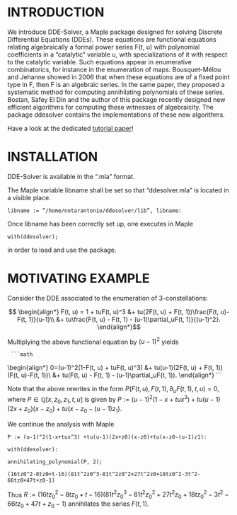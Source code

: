 # **INTRODUCTION**

We introduce DDE-Solver, a Maple package designed for solving Discrete Differential
Equations (DDEs). These equations are functional equations relating algebraically a formal
power series F(t, u) with polynomial coefficients in a “catalytic” variable u, with
specializations of it with respect to the catalytic variable. Such equations appear in
enumerative combinatorics, for instance in the enumeration of maps. Bousquet-Mélou and
Jehanne showed in 2006 that when these equations are of a fixed point type in F, then F is
an algebraic series. In the same paper, they proposed a systematic method for computing
annihilating polynomials of these series. Bostan, Safey El Din and the author of this package
recently designed new efficient algorithms for computing these witnesses of algebraicity. 
The package ddesolver contains the implementations of these new algorithms.

Have a look at the dedicated [tutorial paper](https://mathexp.eu/notarantonio/papers/ddesolver.pdf)!   


# **INSTALLATION**

DDE-Solver is available in the “.mla” format.

The Maple variable libname shall be set so that “ddesolver.mla” is
located in a visible place.

```
libname := ”/home/notarantonio/ddesolver/lib”, libname:
```

Once libname has been correctly set up, one executes in Maple

```
with(ddesolver);
```

in order to load and use the package.


# **MOTIVATING EXAMPLE**

  Consider the DDE associated to the enumeration of 3-constellations:
    
   ```math
     \begin{align*} F(t, u) = 1 + tuF(t, u)^3 &+ tu(2F(t, u) + F(t, 1))\frac{F(t, u)-F(t, 1)}{u-1}\\
           &+ tu\frac{F(t, u) - F(t, 1) - (u-1)\partial_uF(t, 1)}{(u-1)^2}.
     \end{align*}
   ```
            
  Multiplying the above functional equation by $(u-1)^2$ yields
  
     ```math
   \begin{align*}  0=(u-1)^2(1-F(t, u) + tuF(t, u)^3) &+ tu(u-1)(2F(t, u) + F(t, 1))(F(t, u)-F(t, 1))\\
      &+  tu(F(t, u) - F(t, 1) - (u-1)\partial_uF(t, 1)).
      \end{align*}
      ```
      
  Note that the above rewrites in the form $P(F(t, u), F(t, 1), \partial_uF(t, 1), t, u)=0$,
  where $P\in\mathbb{Q}[x, z_0, z_1, t, u]$ is given by
    $P := (u-1)^2(1-x+tux^3) +tu(u-1)(2x+z_0)(x-z_0)+tu(x-z_0-(u-1)z_1)$.
    
  We continue the analysis with Maple
    
    P := (u-1)^2(1-x+tux^3) +tu(u-1)(2x+z0)(x-z0)+tu(x-z0-(u-1)z1):
    
    with(ddesolver):

    annihilating_polynomial(P, 2);
 
    (16tz0^2-8tz0+t-16)(81t^2z0^3-81t^2z0^2+27t^2z0+18tz0^2-3t^2-66tz0+47t+z0-1)

  Thus $R := (16tz_0^2-8tz_0+t-16)(81t^2z_0^3-81t^2z_0^2+27t^2z_0+18tz_0^2-3t^2-66
    tz_0+47t+z_0-1)$ annihilates the series $F(t, 1)$.
 

